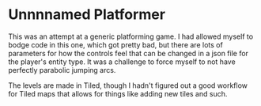 # Unnnnamed Platformer

This was an attempt at a generic platforming game.
I had allowed myself to bodge code in this one, which got pretty bad, but there are lots of parameters for how the controls feel that can be changed in a json file for the player's entity type.
It was a challenge to force myself to not have perfectly parabolic jumping arcs.

The levels are made in Tiled, though I hadn't figured out a good workflow for Tiled maps that allows for things like adding new tiles and such.
